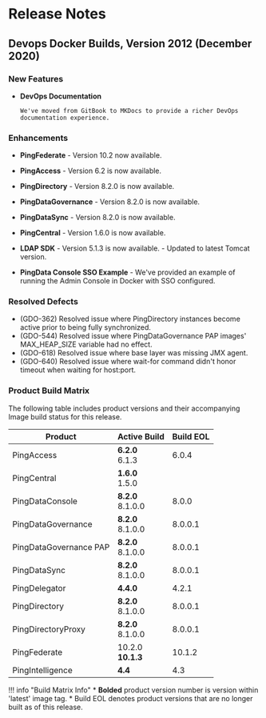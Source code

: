# Release Notes

## Devops Docker Builds, Version 2012 (December 2020)

### New Features

- **DevOps Documentation**

      We've moved from GitBook to MKDocs to provide a richer DevOps documentation experience.

### Enhancements

- **PingFederate**
      - Version 10.2 now available.

- **PingAccess**
      - Version 6.2 is now available.

- **PingDirectory**
      - Version 8.2.0 is now available.

- **PingDataGovernance**
      - Version 8.2.0 is now available.

- **PingDataSync**
      - Version 8.2.0 is now available.

- **PingCentral**
      - Version 1.6.0 is now available.

- **LDAP SDK**
      - Version 5.1.3 is now available.
      - Updated to latest Tomcat version.

- **PingData Console SSO Example**
      - We've provided an example of running the Admin Console in Docker with SSO configured.

### Resolved Defects

- (GDO-362) Resolved issue where PingDirectory instances become active prior to being fully synchronized.
- (GDO-544) Resolved issue where PingDataGovernance PAP images' MAX_HEAP_SIZE variable had no effect.
- (GDO-618) Resolved issue where base layer was missing JMX agent.
- (GDO-640) Resolved issue where wait-for command didn't honor timeout when waiting for host:port.

### Product Build Matrix

The following table includes product versions and their accompanying Image build status for this release.

| Product | Active Build | Build EOL |
|------|------|------|
| PingAccess | <b>6.2.0</b><br/>6.1.3 | 6.0.4 |
| PingCentral |<b>1.6.0</b><br/>1.5.0 |  |
| PingDataConsole | <b>8.2.0</b><br/>8.1.0.0 | 8.0.0 |
| PingDataGovernance | <b>8.2.0</b><br/>8.1.0.0 | 8.0.0.1 |
| PingDataGovernance PAP | <b>8.2.0</b><br/>8.1.0.0 | 8.0.0.1 |
| PingDataSync | <b>8.2.0</b><br/>8.1.0.0 | 8.0.0.1 |
| PingDelegator | <b>4.4.0</b> | 4.2.1 |
| PingDirectory | <b>8.2.0</b><br/>8.1.0.0 | 8.0.0.1 |
| PingDirectoryProxy | <b>8.2.0</b><br/>8.1.0.0 | 8.0.0.1 |
| PingFederate | 10.2.0<br/><b>10.1.3</b> | 10.1.2|
| PingIntelligence | <b>4.4</b> | 4.3 |

!!! info "Build Matrix Info"
    * <b>Bolded</b> product version number is version within 'latest' image tag.
    * Build EOL denotes product versions that are no longer built as of this release.
